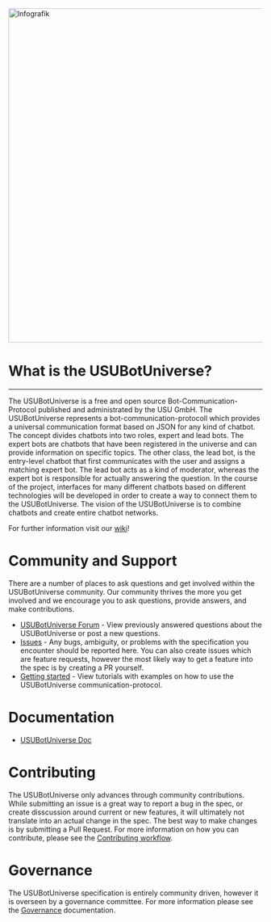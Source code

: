 <img width="662" alt="Infografik" src="https://user-images.githubusercontent.com/84908019/127643618-f19b1810-71dd-4a68-877f-e13157f00a0d.PNG">


# What is the USUBotUniverse?
--------------------------
The USUBotUniverse is a free and open source Bot-Communication-Protocol published and administrated by the USU GmbH.
The USUBotUniverse represents a bot-communication-protocoll which provides a universal communication format based on JSON for any kind of chatbot.
The concept divides chatbots into two roles, expert and lead bots.
The expert bots are chatbots that have been registered in the universe and can provide information on specific topics.
The other class, the lead bot, is the entry-level chatbot that first communicates with the user and assigns a matching expert bot.
The lead bot acts as a kind of moderator, whereas the expert bot is responsible for actually answering the question.
In the course of the project, interfaces for many different chatbots based on different technologies will be developed in order to create a way to connect them to the USUBotUniverse.
The vision of the USUBotUniverse is to combine chatbots and create entire chatbot networks.

For further information visit our [wiki](https://github.com/USUBotUniverse/USUBotUniverse/wiki)!

# Community and Support
There are a number of places to ask questions and get involved within the USUBotUniverse community. Our community thrives the more you get involved and we encourage you to ask questions, provide answers, and make contributions.

* [USUBotUniverse Forum](https://www.reddit.com/r/USUBotUniverse/) - View previously answered questions about the USUBotUniverse or post a new questions.
* [Issues](https://github.com/USUBotUniverse/USUBotUniverse/issues) - Any bugs, ambiguity, or problems with the specification you encounter should be reported here. You can also create issues which are feature requests, however the most likely way to get a feature into the spec is by creating a PR yourself.
* [Getting started](https://github.com/USUBotUniverse/USUBotUniverse/wiki/Tutorials-and-examples) - View tutorials with examples on how to use the USUBotUniverse communication-protocol.

# Documentation
* [USUBotUniverse Doc](https://github.com/USUBotUniverse/USUBotUniverse/wiki/Dokumentation-EN)

# Contributing
The USUBotUniverse only advances through community contributions. While submitting an issue is a great way to report a bug in the spec, or create disscussion around current or new features, it will ultimately not translate into an actual change in the spec. The best way to make changes is by submitting a Pull Request. For more information on how you can contribute, please see the [Contributing workflow](https://github.com/USUBotUniverse/USUBotUniverse/wiki/Contributing-workflow).

# Governance
The USUBotUniverse specification is entirely community driven, however it is overseen by a governance committee. For more information please see the [Governance](https://github.com/USUBotUniverse/USUBotUniverse/wiki/Governance) documentation.
